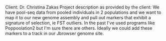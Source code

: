 Client: Dr. Christina Zakas
Project description as provided by the client: 
We have pool-seq data from pooled individuals in 2 populations and we want to map it to our new genome assembly and pull out markers that exhibit a signature of selection, ie FST outliers. In the past I've used programs like Poppoolation2 but I'm sure there are others. Ideally we could add these markers to a track in our Jbrowser genome site. 
